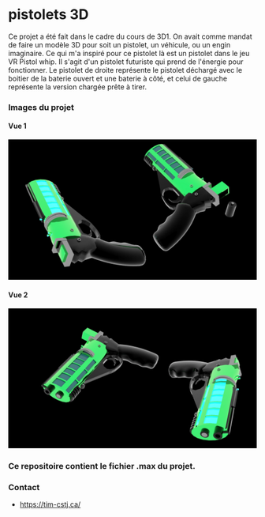 # pistolets 3D
Ce projet a été fait dans le cadre du cours de 3D1. On avait comme mandat de faire un modèle 3D pour soit un pistolet, un véhicule, ou un engin imaginaire. Ce qui m'a inspiré pour ce pistolet là est un pistolet dans le jeu VR Pistol whip. Il s'agit d'un pistolet futuriste qui prend de l'énergie pour fonctionner. Le pistolet de droite représente le pistolet déchargé avec le boitier de la baterie ouvert et une baterie à côté, et celui de gauche représente la version chargée prête à tirer.

### Images du projet ###
#### Vue 1 ####
![Vue 1](<vue1.jpg>)
#### Vue 2 ####
![Vue 2](<vue2.jpg>)

### Ce repositoire contient le fichier .max du projet. ###

### Contact ###
* https://tim-cstj.ca/
